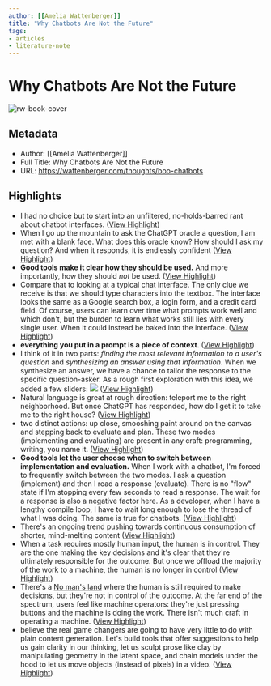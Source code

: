 ```yaml
---
author: [[Amelia Wattenberger]]
title: "Why Chatbots Are Not the Future"
tags: 
- articles
- literature-note
---
```

# Why Chatbots Are Not the Future

![rw-book-cover](https://wattenberger.com/thoughts/favicon.png)

## Metadata
- Author: [[Amelia Wattenberger]]
- Full Title: Why Chatbots Are Not the Future
- URL: https://wattenberger.com/thoughts/boo-chatbots

## Highlights
- I had no choice but to start into an unfiltered, no-holds-barred rant about chatbot interfaces. ([View Highlight](https://read.readwise.io/read/01gzewsbwcy8q07n6z119pmp4x))
- When I go up the mountain to ask the ChatGPT oracle a question, I am met with a blank face. What does this oracle know? How should I ask my question? And when it responds, it is endlessly confident ([View Highlight](https://read.readwise.io/read/01gzewsxxanhc08rq958xcvhkv))
- **Good tools make it clear how they should be used.** And more importantly, how they should *not* be used. ([View Highlight](https://read.readwise.io/read/01gzewt7q87tthdp8breqx9x7k))
- Compare that to looking at a typical chat interface. The only clue we receive is that we should type characters into the textbox. The interface looks the same as a Google search box, a login form, and a credit card field.
  Of course, users can learn over time what prompts work well and which don't, but the burden to learn what works still lies with every single user. When it could instead be baked into the interface. ([View Highlight](https://read.readwise.io/read/01gzewtrxa95bsjbp6qt33g461))
- **everything you put in a prompt is a piece of context**. ([View Highlight](https://read.readwise.io/read/01gzewvdhhavc93a5w8d04rm4v))
- I think of it in two parts: *finding the most relevant information to a user's question* and *synthesizing an answer using that information*. When we synthesize an answer, we have a chance to tailor the response to the specific question-asker. As a rough first exploration with this idea, we added a few sliders:
  ![](https://wattenberger.com/thoughts/chatbots/docs.png) ([View Highlight](https://read.readwise.io/read/01gzewy626pxs0gn0zdj3wrq4c))
- Natural language is great at rough direction: teleport me to the right neighborhood. But once ChatGPT has responded, how do I get it to take me to the right house? ([View Highlight](https://read.readwise.io/read/01gzewyspr0qfctdgg06qb19xe))
- two distinct actions: up close, smooshing paint around on the canvas and stepping back to evaluate and plan. These two modes (implementing and evaluating) are present in any craft: programming, writing, you name it. ([View Highlight](https://read.readwise.io/read/01gzewzzer3m1jth4w5185bf0w))
- **Good tools let the user choose when to switch between implementation and evaluation.** When I work with a chatbot, I'm forced to frequently switch between the two modes. I ask a question (implement) and then I read a response (evaluate). There is no "flow" state if I'm stopping every few seconds to read a response. The wait for a response is also a negative factor here. As a developer, when I have a lengthy compile loop, I have to wait long enough to lose the thread of what I was doing. The same is true for chatbots. ([View Highlight](https://read.readwise.io/read/01gzex0ef6tgttbcm4qkw5g3wx))
- There's an ongoing trend pushing towards continuous consumption of shorter, mind-melting content ([View Highlight](https://read.readwise.io/read/01gzex13mp9rrnwfzvttnz0vr0))
- When a task requires mostly human input, the human is in control. They are the one making the key decisions and it's clear that they're ultimately responsible for the outcome.
  But once we offload the majority of the work to a machine, the human is no longer in control ([View Highlight](https://read.readwise.io/read/01gzex1vsbjwpt266y647p329v))
- There's a [No man's land](https://en.wikipedia.org/wiki/No_man%27s_land) where the human is still required to make decisions, but they're not in control of the outcome. At the far end of the spectrum, users feel like machine operators: they're just pressing buttons and the machine is doing the work. There isn't much craft in operating a machine. ([View Highlight](https://read.readwise.io/read/01gzex25swpggq2g4ygp8ee4dh))
- believe the real game changers are going to have very little to do with plain content generation. Let's build tools that offer suggestions to help us gain clarity in our thinking, let us sculpt prose like clay by manipulating geometry in the latent space, and chain models under the hood to let us move objects (instead of pixels) in a video. ([View Highlight](https://read.readwise.io/read/01gzex30v0a9j20mcyy9s4zegp))
